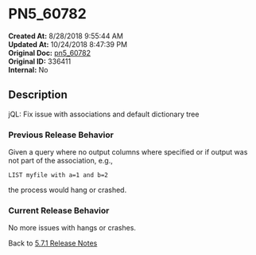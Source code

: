 # PN5_60782

**Created At:** 8/28/2018 9:55:44 AM  
**Updated At:** 10/24/2018 8:47:39 PM  
**Original Doc:** [pn5_60782](https://docs.jbase.com/48420-5-7-1-release-notes/pn5_60782)  
**Original ID:** 336411  
**Internal:** No  

## Description

jQL: Fix issue with associations and default dictionary tree

### Previous Release Behavior

Given a query where no output columns where specified or if output was not part of the association, e.g.,

```
LIST myfile with a=1 and b=2
```

the process would hang or crashed.

### Current Release Behavior

No more issues with hangs or crashes.

Back to [5.7.1 Release Notes](./../README.md)

